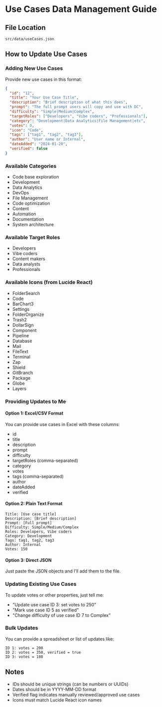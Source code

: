 # Use Cases Data Management Guide

## File Location
`src/data/useCases.json`

## How to Update Use Cases

### Adding New Use Cases
Provide new use cases in this format:

```json
{
  "id": "12",
  "title": "Your Use Case Title",
  "description": "Brief description of what this does",
  "prompt": "The full prompt users will copy and use with DC",
  "difficulty": "Simple|Medium|Complex",
  "targetRoles": ["Developers", "Vibe coders", "Professionals"],
  "category": "Development|Data Analytics|File Management|etc",
  "votes": 0,
  "icon": "Code",
  "tags": ["tag1", "tag2", "tag3"],
  "author": "User name or Internal",
  "dateAdded": "2024-01-20",
  "verified": false
}
```

### Available Categories
- Code base exploration
- Development
- Data Analytics
- DevOps
- File Management
- Code optimization
- Content
- Automation
- Documentation
- System architecture

### Available Target Roles
- Developers
- Vibe coders
- Content makers
- Data analysts
- Professionals

### Available Icons (from Lucide React)
- FolderSearch
- Code
- BarChart3
- Settings
- FolderOrganize
- Trash2
- DollarSign
- Component
- Pipeline
- Database
- Mail
- FileText
- Terminal
- Zap
- Shield
- GitBranch
- Package
- Globe
- Layers

### Providing Updates to Me

#### Option 1: Excel/CSV Format
You can provide use cases in Excel with these columns:
- id
- title
- description
- prompt
- difficulty
- targetRoles (comma-separated)
- category
- votes
- tags (comma-separated)
- author
- dateAdded
- verified

#### Option 2: Plain Text Format
```
Title: [Use case title]
Description: [Brief description]
Prompt: [Full prompt]
Difficulty: Simple/Medium/Complex
Roles: Developers, Vibe coders
Category: Development
Tags: tag1, tag2, tag3
Author: Internal
Votes: 150
```

#### Option 3: Direct JSON
Just paste the JSON objects and I'll add them to the file.

### Updating Existing Use Cases

To update votes or other properties, just tell me:
- "Update use case ID 3: set votes to 250"
- "Mark use case ID 5 as verified"
- "Change difficulty of use case ID 7 to Complex"

### Bulk Updates
You can provide a spreadsheet or list of updates like:
```
ID 1: votes = 200
ID 2: votes = 350, verified = true
ID 3: votes = 180
```

## Notes
- IDs should be unique strings (can be numbers or UUIDs)
- Dates should be in YYYY-MM-DD format
- Verified flag indicates manually reviewed/approved use cases
- Icons must match Lucide React icon names
